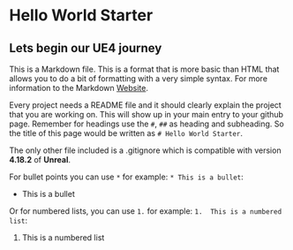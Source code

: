 # Hello World Starter

## Lets begin our UE4 journey

This is a Markdown file.  This is a format that is more basic than HTML that allows you to do a bit of formatting with a very simple syntax.  For more information to the Markdown [Website](https://daringfireball.net/projects/markdown/syntax).

Every project needs a README file and it should clearly explain the project that you are working on.  This will show up in your main entry to your github page.  Remember for headings use the `#`, `##` as heading and subheading.  So the title of this page would be written as `# Hello World Starter`.

The only other file included is a .gitignore which is compatible with version **4.18.2** of **Unreal**.

For bullet points you can use `*` for example: `* This is a bullet`:
* This is a bullet

Or for numbered lists, you can use `1.` for example: `1.  This is a numbered list`:
1.  This is a numbered list